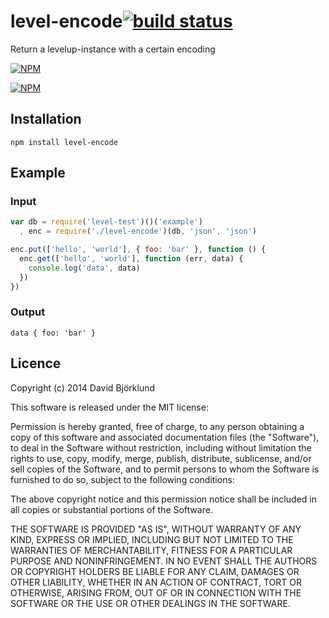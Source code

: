 # level-encode[![build status](https://secure.travis-ci.org/kesla/level-encode.png)](http://travis-ci.org/kesla/level-encode)

Return a levelup-instance with a certain encoding

[![NPM](https://nodei.co/npm/level-encode.png?downloads&stars)](https://nodei.co/npm/level-encode/)

[![NPM](https://nodei.co/npm-dl/level-encode.png)](https://nodei.co/npm/level-encode/)

## Installation

```
npm install level-encode
```

## Example

### Input

```javascript
var db = require('level-test')()('example')
  , enc = require('./level-encode')(db, 'json', 'json')

enc.put(['hello', 'world'], { foo: 'bar' }, function () {
  enc.get(['hello', 'world'], function (err, data) {
    console.log('data', data)
  })
})
```

### Output

```
data { foo: 'bar' }
```

## Licence

Copyright (c) 2014 David Björklund

This software is released under the MIT license:

Permission is hereby granted, free of charge, to any person obtaining a copy
of this software and associated documentation files (the "Software"), to deal
in the Software without restriction, including without limitation the rights
to use, copy, modify, merge, publish, distribute, sublicense, and/or sell
copies of the Software, and to permit persons to whom the Software is
furnished to do so, subject to the following conditions:

The above copyright notice and this permission notice shall be included in
all copies or substantial portions of the Software.

THE SOFTWARE IS PROVIDED "AS IS", WITHOUT WARRANTY OF ANY KIND, EXPRESS OR
IMPLIED, INCLUDING BUT NOT LIMITED TO THE WARRANTIES OF MERCHANTABILITY,
FITNESS FOR A PARTICULAR PURPOSE AND NONINFRINGEMENT. IN NO EVENT SHALL THE
AUTHORS OR COPYRIGHT HOLDERS BE LIABLE FOR ANY CLAIM, DAMAGES OR OTHER
LIABILITY, WHETHER IN AN ACTION OF CONTRACT, TORT OR OTHERWISE, ARISING FROM,
OUT OF OR IN CONNECTION WITH THE SOFTWARE OR THE USE OR OTHER DEALINGS IN
THE SOFTWARE.

